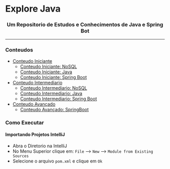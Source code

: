 # Explore Java

<h3 align="center">Um Repositorio de Estudos e Conhecimentos de Java e Spring Bot</h3>

---

### Conteudos

- [Conteudo Iniciante](1_beginner/README.md)
    - [Conteudo Iniciante: NoSQL](1_beginner/no_sql/README.md)
    - [Conteudo Iniciante: Java](1_beginner/java/README.md)
    - [Conteudo Iniciante: Spring Boot](1_beginner/spring_boot/README.md)
- [Conteudo Intermediario](2_intermediary/README.md)
    - [Conteudo Intermediario: NoSQL](2_intermediary/no_sql/README.md)
    - [Conteudo Intermediario: Java](2_intermediary/java/README.md)
    - [Conteudo Intermediario: Spring Boot](2_intermediary/spring_boot/README.md)
- [Conteudo Avançado](3_advanced/README.md)
    - [Conteudo Avançado: SpringBoot](3_advanced/spring_boot/README.md)

### Como Executar

#### Importando Projetos IntelliJ

- Abra o Diretorio na IntelliJ
- No Menu Superior clique em: `File` --> `New` --> `Module from Existing Sources`
- Selecione o arquivo `pom.xml` e clique em `Ok`
